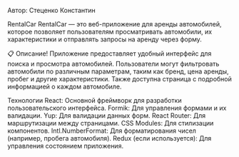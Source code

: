Автор: Стеценко Константин

RentalCar
RentalCar — это веб-приложение для аренды автомобилей, которое позволяет пользователям просматривать автомобили, их характеристики и отправлять запросы на аренду через форму.

📋 Описание!
Приложение предоставляет удобный интерфейс для поиска и просмотра автомобилей. Пользователи могут фильтровать автомобили по различным параметрам, таким как бренд, цена аренды, пробег и другие характеристики. Также доступна страница с подробной информацией о каждом автомобиле.

Технологии
React: Основной фреймворк для разработки пользовательского интерфейса.
Formik: Для управления формами и их валидации.
Yup: Для валидации данных форм.
React Router: Для маршрутизации между страницами.
CSS Modules: Для стилизации компонентов.
Intl.NumberFormat: Для форматирования чисел (например, пробега автомобиля).
Redux (если используется): Для управления состоянием приложения.
